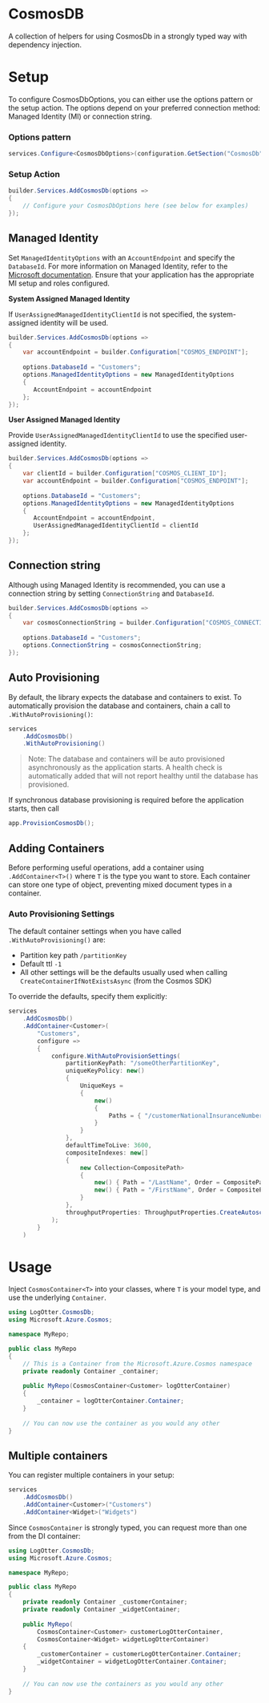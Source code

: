 ﻿# CosmosDB

A collection of helpers for using CosmosDb in a strongly typed way with dependency injection.

# Setup

To configure CosmosDbOptions, you can either use the options pattern or the setup action. The options depend on your preferred connection method: Managed Identity (MI) or connection string.

### Options pattern

```csharp
services.Configure<CosmosDbOptions>(configuration.GetSection("CosmosDb"));
``` 

### Setup Action

```csharp
builder.Services.AddCosmosDb(options =>
{
    // Configure your CosmosDbOptions here (see below for examples)
});
```

## Managed Identity

Set `ManagedIdentityOptions` with an `AccountEndpoint` and specify the `DatabaseId`. For more information on Managed Identity, refer to the [Microsoft documentation](https://learn.microsoft.com/en-us/azure/active-directory/managed-identities-azure-resources/tutorial-vm-managed-identities-cosmos). Ensure that your application has the appropriate MI setup and roles configured.

**System Assigned Managed Identity**

If `UserAssignedManagedIdentityClientId` is not specified, the system-assigned identity will be used.

```csharp
builder.Services.AddCosmosDb(options =>
{
    var accountEndpoint = builder.Configuration["COSMOS_ENDPOINT"];
    
    options.DatabaseId = "Customers";
    options.ManagedIdentityOptions = new ManagedIdentityOptions
    {
       AccountEndpoint = accountEndpoint
    };
});
```

**User Assigned Managed Identity**

Provide `UserAssignedManagedIdentityClientId` to use the specified user-assigned identity.

```csharp
builder.Services.AddCosmosDb(options =>
{
    var clientId = builder.Configuration["COSMOS_CLIENT_ID"];
    var accountEndpoint = builder.Configuration["COSMOS_ENDPOINT"];
    
    options.DatabaseId = "Customers";
    options.ManagedIdentityOptions = new ManagedIdentityOptions
    {
       AccountEndpoint = accountEndpoint,
       UserAssignedManagedIdentityClientId = clientId
    };
});
```

## Connection string

Although using Managed Identity is recommended, you can use a connection string by setting `ConnectionString` and `DatabaseId`.

```csharp
builder.Services.AddCosmosDb(options =>
{
    var cosmosConnectionString = builder.Configuration["COSMOS_CONNECTION_STRING"];
    
    options.DatabaseId = "Customers";
    options.ConnectionString = cosmosConnectionString;
});
```

## Auto Provisioning

By default, the library expects the database and containers to exist. To automatically provision the database and containers, chain a call to `.WithAutoProvisioning()`:

```csharp
services
    .AddCosmosDb()
    .WithAutoProvisioning()
```
> Note: The database and containers will be auto provisioned asynchronously as the application starts. A health check is automatically added that will not report healthy until the database has provisioned.

If synchronous database provisioning is required before the application starts, then call

```csharp
app.ProvisionCosmosDb();
```

## Adding Containers

Before performing useful operations, add a container using `.AddContainer<T>()` where `T` is the type you want to store. Each container can store one type of object, preventing mixed document types in a container.

### Auto Provisioning Settings

The default container settings when you have called `.WithAutoProvisioning()` are:

- Partition key path `/partitionKey`
- Default ttl `-1`
- All other settings will be the defaults usually used when calling `CreateContainerIfNotExistsAsync` (from the Cosmos SDK)

To override the defaults, specify them explicitly:

```csharp
services
    .AddCosmosDb()
    .AddContainer<Customer>(
        "Customers",
        configure =>
        {
            configure.WithAutoProvisionSettings(
                partitionKeyPath: "/someOtherPartitionKey",
                uniqueKeyPolicy: new()
                { 
                    UniqueKeys = 
                    {
                        new()
                        {
                            Paths = { "/customerNationalInsuranceNumber" }
                        }
                    }                    
                },
                defaultTimeToLive: 3600,
                compositeIndexes: new[]
                {
                    new Collection<CompositePath>
                    {
                        new() { Path = "/LastName", Order = CompositePathSortOrder.Ascending },
                        new() { Path = "/FirstName", Order = CompositePathSortOrder.Ascending }
                    }
                },
                throughputProperties: ThroughputProperties.CreateAutoscaleThroughput(1000)
            );
        }
    )
```

# Usage

Inject `CosmosContainer<T>` into your classes, where `T` is your model type, and use the underlying `Container`.

```csharp
using LogOtter.CosmosDb;
using Microsoft.Azure.Cosmos;

namespace MyRepo;

public class MyRepo
{
    // This is a Container from the Microsoft.Azure.Cosmos namespace
    private readonly Container _container;
    
    public MyRepo(CosmosContainer<Customer> logOtterContainer)
    {
        _container = logOtterContainer.Container;
    }
    
    // You can now use the container as you would any other
}
```

## Multiple containers

You can register multiple containers in your setup:

```csharp
services
    .AddCosmosDb()
    .AddContainer<Customer>("Customers")
    .AddContainer<Widget>("Widgets")
```

Since `CosmosContainer` is strongly typed, you can request more than one from the DI container:

```csharp
using LogOtter.CosmosDb;
using Microsoft.Azure.Cosmos;

namespace MyRepo;

public class MyRepo
{
    private readonly Container _customerContainer;
    private readonly Container _widgetContainer;
    
    public MyRepo(
        CosmosContainer<Customer> customerLogOtterContainer,
        CosmosContainer<Widget> widgetLogOtterContainer)
    {
        _customerContainer = customerLogOtterContainer.Container;
        _widgetContainer = widgetLogOtterContainer.Container;
    }
    
    // You can now use the containers as you would any other
}
```
